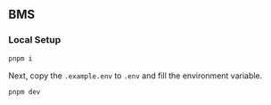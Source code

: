 ## BMS 

### Local Setup

```bash
pnpm i
```

Next, copy the `.example.env` to `.env` and fill the environment variable.

```bash
pnpm dev
```
